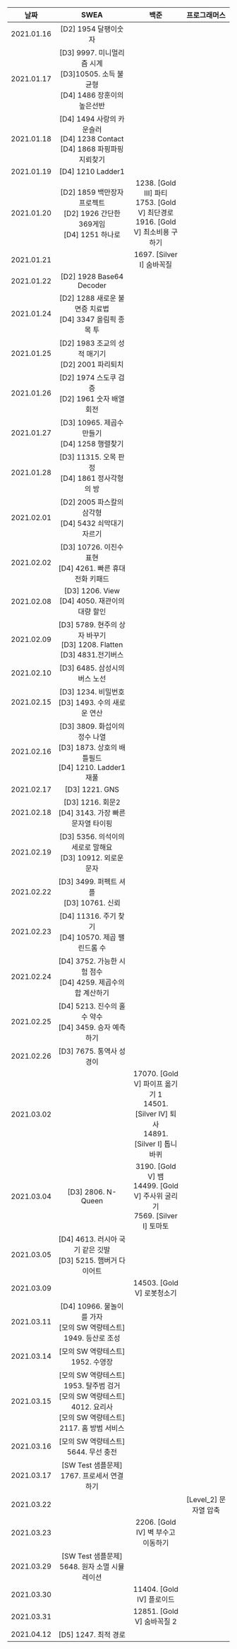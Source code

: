 |    날짜    |                             SWEA                             |                             백준                             |     프로그래머스      |
| :--------: | :----------------------------------------------------------: | :----------------------------------------------------------: | :-------------------: |
| 2021.01.16 |                     [D2] 1954 달팽이숫자                     |                                                              |                       |
| 2021.01.17 | [D3] 9997. 미니멀리즘 시계 <br />[D3]10505. 소득 불균형 <br />[D4] 1486 장훈이의 높은선반 |                                                              |                       |
| 2021.01.18 | [D4] 1494 사랑의 카운슬러 <br />[D4] 1238 Contact <br />[D4] 1868 파핑파핑 지뢰찾기 |                                                              |                       |
| 2021.01.19 |                      [D4] 1210 Ladder1                       |                                                              |                       |
| 2021.01.20 | [D2] 1859 백만장자 프로젝트 <br />[D2] 1926 간단한 369게임 <br />[D4] 1251 하나로 | 1238. [Gold III] 파티 <br />1753. [Gold V] 최단경로 <br />1916. [Gold V]  최소비용 구하기 |                       |
| 2021.01.21 |                                                              |                  1697. [Silver I]  숨바꼭질                  |                       |
| 2021.01.22 |                   [D2] 1928 Base64 Decoder                   |                                                              |                       |
| 2021.01.24 | [D2] 1288 새로운 불면증 치료법 <br />[D4] 3347 올림픽 종목 투 |                                                              |                       |
| 2021.01.25 |    [D2] 1983 조교의 성적 매기기 <br />[D2] 2001 파리퇴치     |                                                              |                       |
| 2021.01.26 |     [D2] 1974 스도쿠 검증 <br />[D2] 1961 숫자 배열 회전     |                                                              |                       |
| 2021.01.27 |      [D3] 10965. 제곱수 만들기 <br />[D4] 1258 행렬찾기      |                                                              |                       |
| 2021.01.28 |     [D3] 11315. 오목 판정 <br />[D4] 1861 정사각형의 방      |                                                              |                       |
| 2021.02.01 |   [D2] 2005 파스칼의 삼각형<br />[D4] 5432 쇠막대기 자르기   |                                                              |                       |
| 2021.02.02 | [D3] 10726. 이진수 표현 <br />[D4] 4261. 빠른 휴대전화 키패드 |                                                              |                       |
| 2021.02.08 |     [D3] 1206. View <br />[D4] 4050. 재관이의 대량 할인      |                                                              |                       |
| 2021.02.09 | [D3] 5789. 현주의 상자 바꾸기 <br />[D3] 1208. Flatten <br />[D3] 4831.전기버스 |                                                              |                       |
| 2021.02.10 |                [D3] 6485. 삼성시의 버스 노선                 |                                                              |                       |
| 2021.02.15 |    [D3] 1234. 비밀번호  <br />[D3] 1493. 수의 새로운 연산    |                                                              |                       |
| 2021.02.16 | [D3] 3809. 화섭이의 정수 나열 <br />[D3] 1873. 상호의 배틀필드 <br />[D4] 1210. Ladder1 재풀 |                                                              |                       |
| 2021.02.17 |                        [D3] 1221. GNS                        |                                                              |                       |
| 2021.02.18 |  [D3] 1216. 회문2 <br />[D4] 3143. 가장 빠른 문자열 타이핑   |                                                              |                       |
| 2021.02.19 | [D3] 5356. 의석이의 세로로 말해요 <br />[D3] 10912. 외로운 문자 |                                                              |                       |
| 2021.02.22 |        [D3] 3499. 퍼펙트 셔플 <br />[D3] 10761. 신뢰         |                                                              |                       |
| 2021.02.23 |   [D4] 11316. 주기 찾기 <br />[D4] 10570. 제곱 팰린드롬 수   |                                                              |                       |
| 2021.02.24 | [D4] 3752. 가능한 시험 점수<br />[D4] 4259. 제곱수의 합 계산하기 |                                                              |                       |
| 2021.02.25 |  [D4] 5213. 진수의 홀수 약수 <br />[D4] 3459. 승자 예측하기  |                                                              |                       |
| 2021.02.26 |                   [D3] 7675. 통역사 성경이                   |                                                              |                       |
| 2021.03.02 |                                                              | 17070. [Gold V] 파이프 옮기기 1 <br />14501. [Silver IV] 퇴사 <br />14891. [Silver I] 톱니바퀴 |                       |
| 2021.03.04 |                      [D3] 2806. N-Queen                      | 3190. [Gold V] 뱀 <br />14499. [Gold V] 주사위 굴리기 <br />7569. [Silver I] 토마토 |                       |
| 2021.03.05 | [D4] 4613. 러시아 국기 같은 깃발 <br />[D3] 5215. 햄버거 다이어트 |                                                              |                       |
| 2021.03.09 |                                                              |                  14503. [Gold V] 로봇청소기                  |                       |
| 2021.03.11 | [D4] 10966. 물놀이를 가자<br />[모의 SW 역량테스트]  1949. 등산로 조성 |                                                              |                       |
| 2021.03.14 |              [모의 SW 역량테스트]  1952. 수영장              |                                                              |                       |
| 2021.03.15 | [모의 SW 역량테스트]  1953. 탈주범 검거<br />[모의 SW 역량테스트] 4012. 요리사<br />[모의 SW 역량테스트] 2117. 홈 방범 서비스 |                                                              |                       |
| 2021.03.16 |             [모의 SW 역량테스트] 5644. 무선 충전             |                                                              |                       |
| 2021.03.17 |          [SW Test 샘플문제] 1767. 프로세서 연결하기          |                                                              |                       |
| 2021.03.22 |                                                              |                                                              | [Level_2] 문자열 압축 |
| 2021.03.23 |                                                              |              2206. [Gold IV] 벽 부수고 이동하기              |                       |
| 2021.03.29 |        [SW Test 샘플문제] 5648. 원자 소멸 시뮬레이션         |                                                              |                       |
| 2021.03.30 |                                                              |                  11404. [Gold IV] 플로이드                   |                       |
| 2021.03.31 |                                                              |                  12851. [Gold V] 숨바꼭질 2                  |                       |
| 2021.04.12 |                     [D5] 1247. 최적 경로                     |                                                              |                       |





